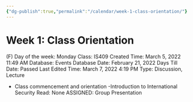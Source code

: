 ```yaml
---
{"dg-publish":true,"permalink":"/calendar/week-1-class-orientation/"}
---
```


# Week 1: Class Orientation

(F) Day of the week: Monday
Class: IS409
Created Time: March 5, 2022 11:49 AM
Database: Events Database
Date: February 21, 2022
Days Till Date: Passed
Last Edited Time: March 7, 2022 4:19 PM
Type: Discussion, Lecture

- Class commencement and
orientation
-Introduction to
International Security
Read:
None
ASSIGNED: Group
Presentation